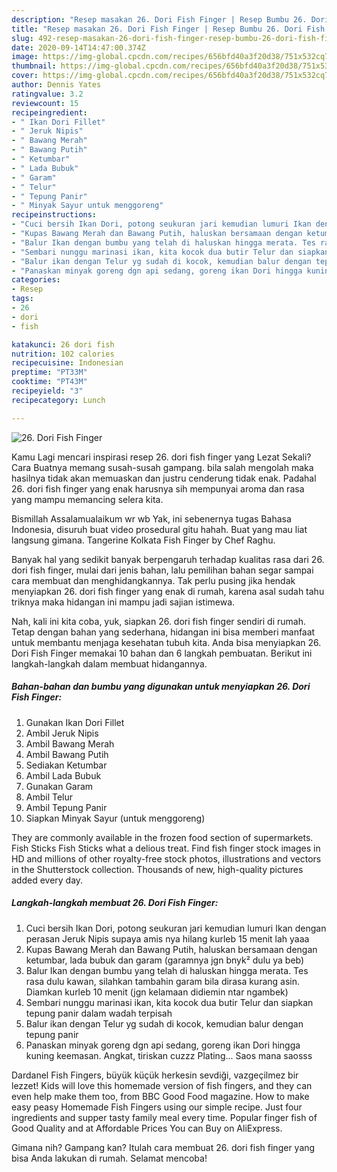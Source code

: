 ```yaml
---
description: "Resep masakan 26. Dori Fish Finger | Resep Bumbu 26. Dori Fish Finger Yang Bisa Manjain Lidah"
title: "Resep masakan 26. Dori Fish Finger | Resep Bumbu 26. Dori Fish Finger Yang Bisa Manjain Lidah"
slug: 492-resep-masakan-26-dori-fish-finger-resep-bumbu-26-dori-fish-finger-yang-bisa-manjain-lidah
date: 2020-09-14T14:47:00.374Z
image: https://img-global.cpcdn.com/recipes/656bfd40a3f20d38/751x532cq70/26-dori-fish-finger-foto-resep-utama.jpg
thumbnail: https://img-global.cpcdn.com/recipes/656bfd40a3f20d38/751x532cq70/26-dori-fish-finger-foto-resep-utama.jpg
cover: https://img-global.cpcdn.com/recipes/656bfd40a3f20d38/751x532cq70/26-dori-fish-finger-foto-resep-utama.jpg
author: Dennis Yates
ratingvalue: 3.2
reviewcount: 15
recipeingredient:
- " Ikan Dori Fillet"
- " Jeruk Nipis"
- " Bawang Merah"
- " Bawang Putih"
- " Ketumbar"
- " Lada Bubuk"
- " Garam"
- " Telur"
- " Tepung Panir"
- " Minyak Sayur untuk menggoreng"
recipeinstructions:
- "Cuci bersih Ikan Dori, potong seukuran jari kemudian lumuri Ikan dengan perasan Jeruk Nipis supaya amis nya hilang kurleb 15 menit lah yaaa"
- "Kupas Bawang Merah dan Bawang Putih, haluskan bersamaan dengan ketumbar, lada bubuk dan garam (garamnya jgn bnyk² dulu ya beb)"
- "Balur Ikan dengan bumbu yang telah di haluskan hingga merata. Tes rasa dulu kawan, silahkan tambahin garam bila dirasa kurang asin. Diamkan kurleb 10 menit (jgn kelamaan didiemin ntar ngambek)"
- "Sembari nunggu marinasi ikan, kita kocok dua butir Telur dan siapkan tepung panir dalam wadah terpisah"
- "Balur ikan dengan Telur yg sudah di kocok, kemudian balur dengan tepung panir"
- "Panaskan minyak goreng dgn api sedang, goreng ikan Dori hingga kuning keemasan. Angkat, tiriskan cuzzz Plating... Saos mana saosss"
categories:
- Resep
tags:
- 26
- dori
- fish

katakunci: 26 dori fish 
nutrition: 102 calories
recipecuisine: Indonesian
preptime: "PT33M"
cooktime: "PT43M"
recipeyield: "3"
recipecategory: Lunch

---
```



![26. Dori Fish Finger](https://img-global.cpcdn.com/recipes/656bfd40a3f20d38/751x532cq70/26-dori-fish-finger-foto-resep-utama.jpg)

Kamu Lagi mencari inspirasi resep 26. dori fish finger yang Lezat Sekali? Cara Buatnya memang susah-susah gampang. bila salah mengolah maka hasilnya tidak akan memuaskan dan justru cenderung tidak enak. Padahal 26. dori fish finger yang enak harusnya sih mempunyai aroma dan rasa yang mampu memancing selera kita.

Bismillah Assalamualaikum wr wb Yak, ini sebenernya tugas Bahasa Indonesia, disuruh buat video prosedural gitu hahah. Buat yang mau liat langsung gimana. Tangerine Kolkata Fish Finger by Chef Raghu.

Banyak hal yang sedikit banyak berpengaruh terhadap kualitas rasa dari 26. dori fish finger, mulai dari jenis bahan, lalu pemilihan bahan segar sampai cara membuat dan menghidangkannya. Tak perlu pusing jika hendak menyiapkan 26. dori fish finger yang enak di rumah, karena asal sudah tahu triknya maka hidangan ini mampu jadi sajian istimewa.


Nah, kali ini kita coba, yuk, siapkan 26. dori fish finger sendiri di rumah. Tetap dengan bahan yang sederhana, hidangan ini bisa memberi manfaat untuk membantu menjaga kesehatan tubuh kita. Anda bisa menyiapkan 26. Dori Fish Finger memakai 10 bahan dan 6 langkah pembuatan. Berikut ini langkah-langkah dalam membuat hidangannya.

<!--inarticleads1-->

##### Bahan-bahan dan bumbu yang digunakan untuk menyiapkan 26. Dori Fish Finger:

1. Gunakan  Ikan Dori Fillet
1. Ambil  Jeruk Nipis
1. Ambil  Bawang Merah
1. Ambil  Bawang Putih
1. Sediakan  Ketumbar
1. Ambil  Lada Bubuk
1. Gunakan  Garam
1. Ambil  Telur
1. Ambil  Tepung Panir
1. Siapkan  Minyak Sayur (untuk menggoreng)


They are commonly available in the frozen food section of supermarkets. Fish Sticks Fish Sticks what a delious treat. Find fish finger stock images in HD and millions of other royalty-free stock photos, illustrations and vectors in the Shutterstock collection. Thousands of new, high-quality pictures added every day. 

<!--inarticleads2-->

##### Langkah-langkah membuat 26. Dori Fish Finger:

1. Cuci bersih Ikan Dori, potong seukuran jari kemudian lumuri Ikan dengan perasan Jeruk Nipis supaya amis nya hilang kurleb 15 menit lah yaaa
1. Kupas Bawang Merah dan Bawang Putih, haluskan bersamaan dengan ketumbar, lada bubuk dan garam (garamnya jgn bnyk² dulu ya beb)
1. Balur Ikan dengan bumbu yang telah di haluskan hingga merata. Tes rasa dulu kawan, silahkan tambahin garam bila dirasa kurang asin. Diamkan kurleb 10 menit (jgn kelamaan didiemin ntar ngambek)
1. Sembari nunggu marinasi ikan, kita kocok dua butir Telur dan siapkan tepung panir dalam wadah terpisah
1. Balur ikan dengan Telur yg sudah di kocok, kemudian balur dengan tepung panir
1. Panaskan minyak goreng dgn api sedang, goreng ikan Dori hingga kuning keemasan. Angkat, tiriskan cuzzz Plating... Saos mana saosss


Dardanel Fish Fingers, büyük küçük herkesin sevdiği, vazgeçilmez bir lezzet! Kids will love this homemade version of fish fingers, and they can even help make them too, from BBC Good Food magazine. How to make easy peasy Homemade Fish Fingers using our simple recipe. Just four ingredients and supper tasty family meal every time. Popular finger fish of Good Quality and at Affordable Prices You can Buy on AliExpress. 

Gimana nih? Gampang kan? Itulah cara membuat 26. dori fish finger yang bisa Anda lakukan di rumah. Selamat mencoba!
